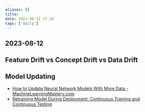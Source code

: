 ```yaml
---
aliases: []
title: 
date: 2023-08-12 17:10
tags: ['daily']
---
```


## 2023-08-12


## Feature Drift vs Concept Drift vs Data Drift




## Model Updating
- [How to Update Neural Network Models With More Data - MachineLearningMastery.com](https://machinelearningmastery.com/update-neural-network-models-with-more-data/)
- [Retraining Model During Deployment: Continuous Training and Continuous Testing](https://neptune.ai/blog/retraining-model-during-deployment-continuous-training-continuous-testing)